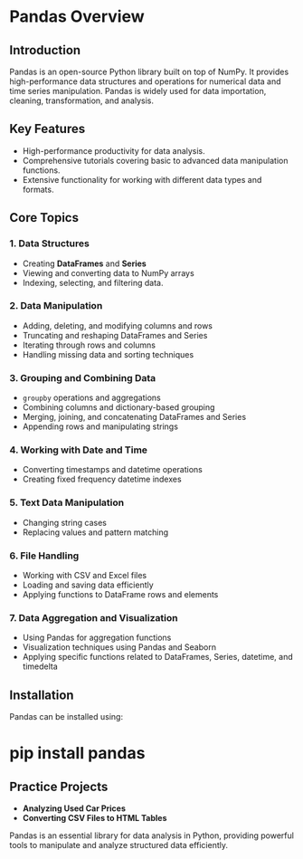 # Pandas Overview

## Introduction
Pandas is an open-source Python library built on top of NumPy. It provides high-performance data structures and operations for numerical data and time series manipulation. Pandas is widely used for data importation, cleaning, transformation, and analysis.

## Key Features
- High-performance productivity for data analysis.
- Comprehensive tutorials covering basic to advanced data manipulation functions.
- Extensive functionality for working with different data types and formats.

## Core Topics
### 1. Data Structures
- Creating **DataFrames** and **Series**
- Viewing and converting data to NumPy arrays
- Indexing, selecting, and filtering data.


### 2. Data Manipulation
- Adding, deleting, and modifying columns and rows
- Truncating and reshaping DataFrames and Series
- Iterating through rows and columns
- Handling missing data and sorting techniques

### 3. Grouping and Combining Data
- `groupby` operations and aggregations
- Combining columns and dictionary-based grouping
- Merging, joining, and concatenating DataFrames and Series
- Appending rows and manipulating strings

### 4. Working with Date and Time
- Converting timestamps and datetime operations
- Creating fixed frequency datetime indexes

### 5. Text Data Manipulation
- Changing string cases
- Replacing values and pattern matching

### 6. File Handling
- Working with CSV and Excel files
- Loading and saving data efficiently
- Applying functions to DataFrame rows and elements

### 7. Data Aggregation and Visualization
- Using Pandas for aggregation functions
- Visualization techniques using Pandas and Seaborn
- Applying specific functions related to DataFrames, Series, datetime, and timedelta

## Installation
Pandas can be installed using: 

# pip install pandas

## Practice Projects
- **Analyzing Used Car Prices**
- **Converting CSV Files to HTML Tables**

Pandas is an essential library for data analysis in Python, providing powerful tools to manipulate and analyze structured data efficiently.
